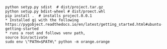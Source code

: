     python setyp.py sdist  # dist/project.tar.gz
    python setup.py bdist-wheel # dist/proect.whl
    pip install .  # installs project.0.0.1
    * Installed gi with the following 
    https://pygobject.readthedocs.io/en/latest/getting_started.html#ubuntu-getting-started
    * runs a root and follows venv path,
    source bin/activate
    sudo env \"PATH=$PATH\" python -m orange.orange
